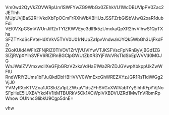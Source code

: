 Vm0wd2QyVkZOVWRpUm1SWFYwZG9WbGx0ZEhkVU1WcDBUVlpPV0Zac2JETlhh
MUpUVjBaS2RHVkdXbFpOCmFrRXhWbXBHUzJSSFZrbGlSbVJwQ2xaR1dubFdi
VEI0VXpGSmVWUnJiR2xTYlZKWVEyc3dlRk5zUmxkaQpXR2hvVlhwS1QyTXha
SFZTYkdScFVteHdXVkV5TVV0U01rNUpZa1pvVndwaVJYQk5WbGh3UjFkdFZr
ZGoKUld4WFlrZFNjRlZ0TlVOV1ZrVjVUVlYwVTJKSFVscFpNRnByVjBGd1ZG
SlZjRVpXYlhSVFV6RlZlRnBGClpGWUtZbXR3YjFWcVRsTldSbEpWVVd0MGJG
WnJWalZVVmxwcllXeGFjbGRzV2xkaVdHaE1Wa2RrZDJGVwpXbkppUkZwWFlU
RndWRlY2Ums1bFJuQkdDbHBHVVV0WmExcGhWREZXYzJGR1RsTldiWGg2VjJ0
YVMyRXcKTVZoa1JGSldZa1pLZWxaV1dsZFhSVGxXWlVab1YySlhhRFpYVjNo
SFpHeE5lUXBVYkd4V1ltMTBURkV5Ck1XOWpiVXBDVUZRd1MwTnVRbmRpWnow
OUNncGlibkU9Cgp5dnE=

vhw